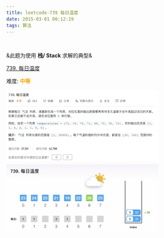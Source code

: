 ```yaml
---
title: leetcode-739 每日温度
date: 2015-03-01 00:12:19
tags: 算法
---
```


<br>

&此题为使用 **栈/ Stack** 求解的典型&


[739. 每日温度](https://leetcode-cn.com/problems/daily-temperatures/)

难度:  <font color="orange">**中等**</font>



<img src="leetcode-739-每日温度/1.png" width = 80% height = 50% />


<br>



<img src="leetcode-739-每日温度/2.png" width = 80% height = 50% />